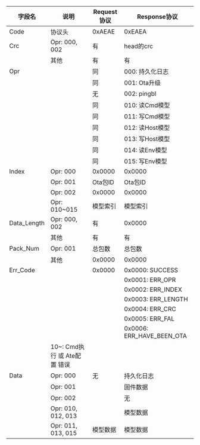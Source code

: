 | 字段名       | 说明                     | Request协议 | Response协议 |
|---------------|--------------------------|-------------|--------------|
| Code          | 协议头                   | 0xAEAE           | 0xEAEA           |
| Crc           | Opr: 000, 002            | 有            | head的crc      |
|               | 其他                     | 有            | 有            |
| Opr           |                          |    同            |    000: 持久化日志  |
|               |                             | 同               | 001: Ota升级                |
|               |                           |   无                        | 002: pingbl  |
|               |                            |  同            |   010: 读Cmd模型            |
|               |                            |  同            |   011: 写Cmd模型            |
|               |                            |  同           |   012: 读Host模型           |
|               |                            |  同           |   013: 写Host模型           |
|               |                            |  同            |   014: 读Env模型            |
|               |                            |  同            |   015: 写Env模型            |
| Index         | Opr: 000                | 0x0000     | 0x0000       |
|               | Opr: 001                | Ota包ID    | Ota包ID     |
|               | Opr: 002                | 0x0000     | 0x0000       |
|               | Opr: 010~015            | 模型索引     | 模型索引      |
| Data_Length   | Opr: 000, 002            | 有            | 0x0000      |
|               | 其他                     | 有            | 有            |
| Pack_Num      | Opr: 001                | 总包数      | 总包数        |
|               | 其他                    | 0x0000       | 0x0000            |
| Err_Code  |                         | 0x0000       | 0x0000: SUCCESS             |
|               |                         |            | 0x0001: ERR_OPR             |
|               |                         |            | 0x0002: ERR_INDEX           |
|               |                         |            | 0x0003: ERR_LENGTH          |
|               |                         |            | 0x0004: ERR_CRC             |
|               |                         |            | 0x0005: ERR_FAL             |
|               |                         |            | 0x0006: ERR_HAVE_BEEN_OTA   |
|               | 10~: Cmd执行 或 Ate配置 错误 |            |             |
| Data          | Opr: 000         |  无           | 持久化日志            |
|               | Opr: 001              |             | 固件数据            |
|               | Opr: 002          |             | 无            |
|               | Opr: 010, 012, 013   |             | 模型数据            |
|               | Opr: 011, 013, 015   | 模型数据           | 模型数据            |
